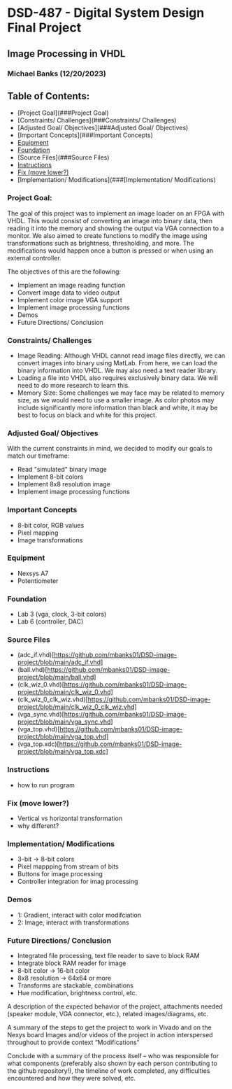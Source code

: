 # DSD-487 - Digital System Design Final Project
## Image Processing in VHDL
### Michael Banks (12/20/2023)

## Table of Contents:
- [Project Goal](###Project Goal)
- [Constraints/ Challenges](###Constraints/ Challenges)
- [Adjusted Goal/ Objectives](###Adjusted Goal/ Objectives)
- [Important Concepts](###Important Concepts)
- [Equipment](###Equipment)
- [Foundation](###Foundation)
- [Source Files](###Source Files)
- [Instructions](###Instructions)
- [Fix (move lower?)](###Fix (move lower?))
- [Implementation/ Modifications](###[Implementation/ Modifications)

### Project Goal:
The goal of this project was to implement an image loader on an FPGA with VHDL. This would consist of converting an image into binary data, then reading it into the memory and showing the output via VGA connection to a monitor. We also aimed to create functions to modify the image using transformations such as brightness, thresholding, and more. The modifications would happen once a button is pressed or when using an external controller.

The objectives of this are the following:
- Implement an image reading function
- Convert image data to video output
- Implement color image VGA support
- Implement image processing functions
- Demos
- Future Directions/ Conclusion

### Constraints/ Challenges
- Image Reading: Although VHDL cannot read image files directly, we can convert images into binary using MatLab. From here, we can load the binary information into VHDL. We may also need a text reader library.
- Loading a file into VHDL also requires exclusively binary data. We will need to do more research to learn this.
- Memory Size: Some challenges we may face may be related to memory size, as we would need to use a smaller image. As color photos may include significantly more information than black and white, it may be best to focus on black and white for this project.

### Adjusted Goal/ Objectives
With the current constraints in mind, we decided to modify our goals to match our timeframe:
- Read "simulated" binary image
- Implement 8-bit colors
- Implement 8x8 resolution image
- Implement image processing functions

### Important Concepts
- 8-bit color, RGB values
- Pixel mapping
- Image transformations

### Equipment
- Nexsys A7
- Potentiometer

### Foundation
- Lab 3 (vga, clock, 3-bit colors)
- Lab 6 (controller, DAC)

### Source Files
- (adc_if.vhd)[https://github.com/mbanks01/DSD-image-project/blob/main/adc_if.vhd]
- (ball.vhd)[https://github.com/mbanks01/DSD-image-project/blob/main/ball.vhd]
- (clk_wiz_0.vhd)[https://github.com/mbanks01/DSD-image-project/blob/main/clk_wiz_0.vhd]
- (clk_wiz_0_clk_wiz.vhd)[https://github.com/mbanks01/DSD-image-project/blob/main/clk_wiz_0_clk_wiz.vhd]
- (vga_sync.vhd)[https://github.com/mbanks01/DSD-image-project/blob/main/vga_sync.vhd]
- (vga_top.vhd)[https://github.com/mbanks01/DSD-image-project/blob/main/vga_top.vhd]
- (vga_top.xdc)[https://github.com/mbanks01/DSD-image-project/blob/main/vga_top.xdc]

### Instructions
- how to run program

### Fix (move lower?)
- Vertical vs horizontal transformation
- why different?

### Implementation/ Modifications
- 3-bit -> 8-bit colors
- Pixel mappping from stream of  bits
- Buttons for image processing
- Controller integration for imag processing

### Demos
- 1: Gradient, interact with color modifciation
- 2: Image, interact with transformations

### Future Directions/ Conclusion
- Integrated file processing, text file reader to save to block RAM
- Integrate block RAM reader for image
- 8-bit color -> 16-bit color
- 8x8 resolution -> 64x64 or more
- Transforms are stackable, combinations
- Hue modification, brightness control, etc.







A description of the expected behavior of the project, attachments needed (speaker module, VGA connector, etc.), related images/diagrams, etc.



A summary of the steps to get the project to work in Vivado and on the Nexys board
Images and/or videos of the project in action interspersed throughout to provide context
“Modifications”


Conclude with a summary of the process itself – who was responsible for what components (preferably also shown by each person contributing to the github repository!), the timeline of work completed, any difficulties encountered and how they were solved, etc.
